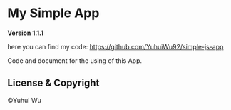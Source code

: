 # My Simple App

**Version 1.1.1**

here you can find my code:
https://github.com/YuhuiWu92/simple-js-app

Code and document for the using of this App.

## License & Copyright
©Yuhui Wu
